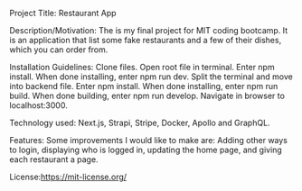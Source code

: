Project Title: Restaurant App

Description/Motivation: The is my final project for MIT coding bootcamp. It is an application that list some fake restaurants and a few of their dishes, which you can order from. 

Installation Guidelines: Clone files. Open root file in terminal. Enter npm install. When done installing, enter npm run dev. Split the terminal and move into backend file. Enter npm install. When done installing, enter npm run build. When done building, enter npm run develop. Navigate in browser to localhost:3000.

Technology used: Next.js, Strapi, Stripe, Docker, Apollo and GraphQL.

Features: Some improvements I would like to make are: Adding other ways to login, displaying who is logged in, updating the home page, and giving each restaurant a page.

License:https://mit-license.org/ 
 
